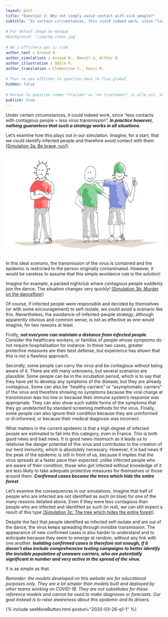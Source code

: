 ```yaml
---
layout: post
title: "Question 3: Why not simply avoid contact with sick people?"
subtitle: "In certain circumstances, this could indeed work, since “less contacts with contagious people = less virus transmission”. In practice however, nothing guarantees that such a strategy would work in all situations."

# Par défaut image du masque 
#background: '/img/bg-index.jpg'

# Ne s'affichera pas si vide
author_text : Arnaud B.
author_simulations : Arnaud B., Benoît G, Arthur B.
author_illustration : Odile P.
author_translation : Clémentine C., Kevin M.

# Pour ne pas afficher la question dans le flux global
hidden: false

# Marque la question comme "traitée" ou "en traitement" si elle est, dans cette ordre, publiée ou non
publish: true
---
```


Under certain circumstances, it could indeed work, since “less contacts with contagious people = less virus transmission”. ***In practice however, nothing guarantees that such a strategy works in all situations***. 

Let’s examine how this plays out in our simulation. Imagine, for a start, that we could identify infected people and therefore avoid contact with them [(Simulation 3a: Be brave, run!)](/simulateur).

<img src="/img/posts/Q3_1.jpg" class="full-size">

In this ideal scenario, the transmission of the virus is contained and the epidemic is restricted to the person originally contaminated. However, it would be careless to assume that this simple avoidance rule is the solution!

<div id="particles-js-Q3A"></div>

Imagine for example, a packed nightclub where contagious people suddenly join the dance. The situation changes very quickly!  [(Simulation 3b: Murder on the dancefloor)](/simulateur)

<div id="particles-js-Q3B"></div>

Of course, if infected people were responsible and decided by themselves (or with some encouragement) to self-isolate, we could avoid a scenario like this. Nevertheless, the avoidance-of-infected-people strategy, although apparently obvious and common sense, is not as effective as one would imagine, for two reasons at least.

Firstly, ***not everyone can maintain a distance from infected people***. Consider the  healthcare workers, or families of people whose symptoms do not require hospitalisation for instance. In these two cases, greater protective measures are their best defense, but experience has shown that this is not a flawless approach.

Secondly, some people can carry the virus and be contagious without being aware of it. There are still many unknowns, but several scenarios are plausible. Some people can be in the incubation period, which is to say that they have yet to develop any symptoms of the disease, but they are already contagious. Some can also be “healthy carriers” or “asymptomatic carriers” of the virus and therefore showing no symptoms because the viral charge at transmission was too low or because their immune system’s response was appropriate. They can also show such subtle forms of the symptoms that they go undetected by standard screening methods for the virus. Finally, some people can also ignore their condition because they are uninformed or ill-informed, or because their medical diagnosis was incorrect.

What matters in the current epidemic is that a high degree of infected people are estimated to fall into this category, even in France. This is both good news and bad news. It is good news insomuch as it leads us to relativise the danger potential of this virus and contributes to the creation of our herd immunity, which is absolutely necessary. However, it is bad news if the peak of the epidemic is still in front of us, because it implies that the virus spreads at a faster pace than expected: unlike infected people who are aware of their condition, those who got infected without knowledge of it are less likely to take adequate protective measures for themselves or those around them. ***Confirmed cases become the trees which hide the entire forest***.

Let’s examine the consequences in our simulations. Imagine that half of people who are infected are not identified as such (in blue) for one of the many reasons detailed above. Even if they were less contagious than people who are infected and identified as such (in red), we can still expect a result of this type [(Simulation 3c: The tree which hides the entire forest)](/simulateur).

<div id="particles-js-Q3C"></div>

Despite the fact that people identified as infected self-isolate and are out of the dance, the virus keeps spreading through invisible transmission. The appearance of new confirmed cases is also harder to understand and to anticipate because they seem to emerge at random, without any link with one another. ***Isolating confirmed cases is therefore not enough, if it doesn’t also include comprehensive testing campaigns to better identify the invisible population of unaware carriers, who are potentially significant in number and very active in the spread of the virus***.

It is as simple as that. 

*Reminder: the models developed on this website are for educational purposes only. They are a lot simpler than models built and deployed by other teams working on COVID-19. They are not substitutes for these reference models and cannot be used to make diagnoses or forecasts. Our goal instead is to raise awareness about this epidemic and its drivers.*

{% include seeMoreButton.html posturl="2020-03-26-q1-1" %}


